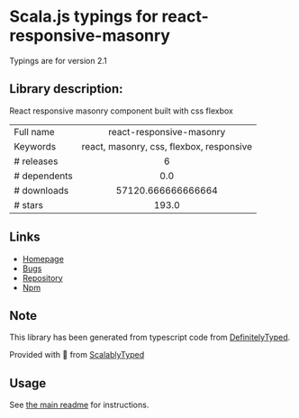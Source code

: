 
# Scala.js typings for react-responsive-masonry

Typings are for version 2.1

## Library description:
React responsive masonry component built with css flexbox

|                    |                 |
| ------------------ | :-------------: |
| Full name          | react-responsive-masonry |
| Keywords           | react, masonry, css, flexbox, responsive |
| # releases         | 6 |
| # dependents       | 0.0 |
| # downloads        | 57120.666666666664 |
| # stars            | 193.0 |

## Links
- [Homepage](https://github.com/cedricdelpoux/react-responsive-masonry#readme)
- [Bugs](https://github.com/cedricdelpoux/react-responsive-masonry/issues)
- [Repository](https://github.com/cedricdelpoux/react-responsive-masonry)
- [Npm](https://www.npmjs.com/package/react-responsive-masonry)
    


## Note
This library has been generated from typescript code from [DefinitelyTyped](https://definitelytyped.org).

Provided with :purple_heart: from [ScalablyTyped](https://github.com/oyvindberg/ScalablyTyped)

## Usage
See [the main readme](../../readme.md) for instructions.


